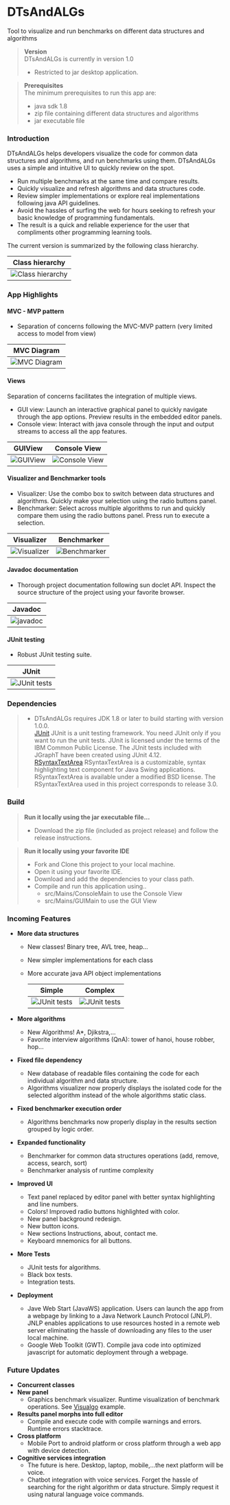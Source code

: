 # DTsAndALGs

Tool to visualize and run benchmarks on different data structures and algorithms

> **Version**  
> DTsAndALGs is currently in version 1.0
> - Restricted to jar desktop application.

> **Prerequisites**  
> The minimum prerequisites to run this app are:
> - java sdk 1.8
> - zip file containing different data structures and algorithms 
> - jar executable file

### Introduction
DTsAndALGs helps developers visualize the code for common data structures and algorithms, and run benchmarks using them.
DTsAndALGs uses a simple and intuitive UI to quickly review on the spot. 

* Run multiple benchmarks at the same time and compare results.
* Quickly visualize and refresh algorithms and data structures code.
* Review simpler implementations or explore real implementations following java API guidelines.
* Avoid the hassles of surfing the web for hours seeking to refresh your basic knowledge of programming fundamentals.
* The result is a quick and reliable experience for the user that compliments other programming learning tools.

The current version is summarized by the following class hierarchy.

| Class hierarchy |
|-------------------------------|
|![Class hierarchy](src/Images/Class_Hierarchy.png)|

### App Highlights

#### MVC - MVP pattern
* Separation of concerns following the MVC-MVP pattern (very limited access to model from view)

| MVC Diagram |
|-------------------------------|
|![MVC Diagram](src/Images/MVC.png)|

#### Views
Separation of concerns facilitates the integration of multiple views.
* GUI view: Launch an interactive graphical panel to quickly navigate through the app options. Preview results in the embedded editor panels.
* Console view: Interact with java console through the input and output streams to access all the app features.  

| GUIView | Console View |
|----------|-------|
|![GUIView](src/Images/GUIView.png)|![Console View](src/Images/ConsoleView.png)|

#### Visualizer and Benchmarker tools
* Visualizer: Use the combo box to switch between data structures and algorithms. Quickly make your selection using the radio buttons panel.  
* Benchmarker: Select across multiple algorithms to run and quickly compare them using the radio buttons panel. Press run to execute a selection.

| Visualizer | Benchmarker |
|----------|-------|
|![Visualizer](src/Images/Complex_implementation.png)|![Benchmarker](src/Images/Benchmarker.png)|

#### Javadoc documentation
* Thorough project documentation following sun doclet API. Inspect the source structure of the project using your favorite browser.

| Javadoc  |
|----------|
|![javadoc](src/Images/javadoc.png)|

#### JUnit testing
* Robust JUnit testing suite.

| JUnit  |
|----------|
|![JUnit tests](src/Images/Tests.png)|

### Dependencies  
> - DTsAndALGs requires JDK 1.8 or later to build starting with version 1.0.0.  
[JUnit](http://junit.org) JUnit is a unit testing framework. You need JUnit only if you want to run the unit tests. JUnit is licensed under the terms of the IBM Common Public License. The JUnit tests included with JGraphT have been created using JUnit 4.12.  
[RSyntaxTextArea](https://github.com/bobbylight/RSyntaxTextArea) RSyntaxTextArea is a customizable, syntax highlighting text component for Java Swing applications. RSyntaxTextArea is available under a modified BSD license. The RSyntaxTextArea used in this project corresponds to release 3.0.  

### Build  
> **Run it locally using the jar executable file...** 
> - Download the zip file (included as project release) and follow the release instructions.

> **Run it locally using your favorite IDE**  
> - Fork and Clone this project to your local machine. 
> - Open it using your favorite IDE.  
> - Download and add the dependencies to your class path.
> - Compile and run this application using..
>   - src/Mains/ConsoleMain to use the Console View
>   - src/Mains/GUIMain to use the GUI View

### Incoming Features
 - **More data structures**
    - New classes! Binary tree, AVL tree, heap...  
    - New simpler implementations for each class  
    - More accurate java API object implementations 
    
      | Simple  | Complex |
      |----------|----------|
      |![JUnit tests](src/Images/Simpler_implementation.png)| ![JUnit tests](src/Images/Complex_implementation.png)|

 - **More algorithms**
    - New Algorithms! A*, Djikstra,...
    - Favorite interview algorithms (QnA): tower of hanoi, house robber, hop...
 - **Fixed file dependency**
    - New database of readable files containing the code for each individual algorithm and data structure. 
    - Algorithms visualizer now properly displays the isolated code for the selected algorithm instead of the whole algorithms static class. 
 - **Fixed benchmarker execution order**
    - Algorithms benchmarks now properly display in the results section grouped by logic order.
 - **Expanded functionality**
    - Benchmarker for common data structures operations (add, remove, access, search, sort)
    - Benchmarker analysis of runtime complexity
 - **Improved UI**
    - Text panel replaced by editor panel with better syntax highlighting and line numbers.
    - Colors! Improved radio buttons highlighted with color.
    - New panel background redesign.
    - New button icons. 
    - New sections Instructions, about, contact me. 
    - Keyboard mnemonics for all buttons. 
 - **More Tests**
    - JUnit tests for algorithms.
    - Black box tests.
    - Integration tests. 
 - **Deployment**
    - Jave Web Start (JavaWS) application. Users can launch the app from a webpage by linking to a Java Network Launch Protocol (JNLP). JNLP enables applications to use resources hosted in a remote web server eliminating the hassle of downloading any files to the user local machine. 
    - Google Web Toolkit (GWT). Compile java code into optimized javascript for automatic deployment through a webpage.
    
### Future Updates
 - **Concurrent classes**
 - **New panel** 
    - Graphics benchmark visualizer. Runtime visualization of benchmark operations. See [Visualgo](https://visualgo.net/en) example.
 - **Results panel morphs into full editor**
    - Compile and execute code with compile warnings and errors. Runtime errors stacktrace.
 - **Cross platform**
    - Mobile Port to android platform or cross platform through a web app with device detection.
 - **Cognitive services integration**
    - The future is here. Desktop, laptop, mobile,...the next platform will be voice.
    - Chatbot integration with voice services. Forget the hassle of searching for the right algorithm or data structure. Simply request it using natural language voice commands.

    
 
 
 
